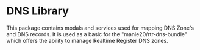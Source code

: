 # DNS Library
This package contains modals and services used for mapping DNS Zone's and DNS records.
It is used as a basic for the "manie20/rtr-dns-bundle" which offers the ability to manage Realtime Register DNS zones.